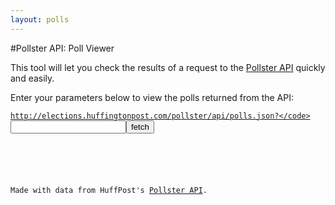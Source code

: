 ```yaml
---
layout: polls
---
```


#Pollster API: Poll Viewer

This tool will let you check the results of a request to the [Pollster API](http://elections.huffingtonpost.com/pollster/api) quickly and easily.

Enter your parameters below to view the polls returned from the API:

<code>http://elections.huffingtonpost.com/pollster/api/polls.json?</code><input id='input-params' type='text' /><input type='submit' value='fetch' onclick='fetch()' />

<div id='output'></div>

<script>

	String.prototype.makeCal = function(){
		var output = this.replace(/(([A-Za-z]){3}) (([A-Za-z]){3}) (([0-9]){2}) (([0-9]){4})/g, "<span class='cal-cal'><span class='cal-month'>$3 $7</span><span class='cal-date'>$5</span></span>");
		return output;
	}

	var graph_height = 120,
		bar_width = 30,
		bar_padding = 36,
		label_padding = 16;

	var scaleYUp = d3.scale.linear()
		.domain([0,100])
		.range([graph_height, 0]);
	var scaleYDn = d3.scale.linear()
		.domain([0,100])
		.range([0, graph_height]);

	var API_SERVER = 'http://elections.huffingtonpost.com/',
		API_BASE = 'pollster/api/',
		API_FILE = 'polls.json',
		callback = '?callback=pollsterPoll',
		latest_data;

	var format = d3.time.format('%Y-%m-%d');

	window.pollsterPoll = function(incoming_data){
		latest_data = incoming_data;
		visualize();
	}

	function fetch(){
		var input_params = document.getElementById('input-params').value; 
		$.ajax({
			url: API_SERVER + API_BASE + API_FILE + callback + '&' + input_params,
			dataType: 'script',
			type: 'GET',
			cache: true
		});
	}

	function visualize(){

		//clear old view
		d3.select('#output').selectAll('.poll-box-wrapper').remove();

		var view = d3.select('#output');
		var boxes = view.selectAll('.poll-box').data(latest_data);

		var boxEnter = boxes.enter().append('div')
			.attr('class', 'poll-box-wrapper')
			.html(function(d,i){
				var counter = '<h3 class="response-obj">response[' + i + ']</h3>';
				return counter;
			})
				.append('div')
					.attr('class', 'poll-box')
					.html(function(d,i){
						var start = '<span class="cat-title">start_date:</span> ' + format.parse(d.start_date).toDateString().makeCal(),
							end = ' <span class="cat-title">end_date:</span> ' + format.parse(d.end_date).toDateString().makeCal() + '<br />',
							method = '<span class="cat-title">method:</span> <span class="cat-method">' + d.method + '</span><br /><br />',
							pollster = '<span class="cat-title">pollster:</span> <span class="cat-pollster">' + d.pollster + '</span><br />',
							wrapper = '<div class="questions-wrapper"></div>',
							source = '<div class="cat-source">source: <a href="' + d.source + '">' + d.source + '</a></div>';

						return pollster + method + start + end + wrapper + source;
					})
					.select('.questions-wrapper').selectAll('.question').data(function(d){return d.questions})
						.enter().append('div')
							.attr('class', 'question')
							.html(function(d,i){
								var question_number = i + 1,
									question = d.name,
									header = '<span class="quest-num">Question ' + question_number + ':</span> ' + question;
								return '<header>' + header + '</header>'
							})
							.selectAll('.subpop').data(function(d){return d.subpopulations})
								.enter().append('div')
									.attr('class', 'subpop')
									.html(function(d){
										var header = 'Sample: <span class="obs-num">'+ d.observations + '</span> ' + d.name;
										return '<header>' + header + '</header>';
									});

		var graphEnter = boxEnter.append('svg:svg')
			.attr('class', 'response-vis')
			.attr('width', function(d){return d.responses.length * (bar_width + (bar_padding*2))})
			.attr('height', graph_height + label_padding)
			.selectAll('.response').data(function(d){return d.responses})
				.enter().append('svg:g')
					.attr('class', 'response');

		var responseBarEnter = graphEnter
						.insert('svg:rect')
						.attr('class', 'response-bar')
						.attr('x', function(d,i){return bar_padding + (i * bar_width) + (2 * i * bar_padding)})
						.attr('y', function(d){return scaleYUp(d.value)})
						.attr('height', function(d){return scaleYDn(d.value)})
						.attr('width', bar_width)
						.attr('fill', function(d){
							if(d.party === 'Dem'){
								return 'steelblue';
							} else if(d.party === 'Rep'){
								return 'firebrick';
							} else if(d.party === 'ind'){
								return '#FD7';
							} else if(d.choice === 'Approve' || d.choice === 'Yes' || d.choice === 'Very Favorable' || d.choice === 'Favorable' || d.choice === 'Positive' || d.choice === 'Very Positive'){
								return '#0F0';
							} else if(d.choice === 'Disapprove' || d.choice === 'No' || d.choice === 'Very Unfavorable' || d.choice === 'Unfavorable' || d.choice === 'Negative' || d.choice === 'Very Negative'){
								return '#F00';
							} else if(d.choice === 'Somewhat Favorable' || d.choice === 'Somewhat Positive'){
								return '#7F7';
							} else if(d.choice === 'Somewhat Unfavorable' || d.choice === 'Somewhat Negative'){
								return '#F77';
							} else {
								return '#777';
							}
						});

		var responseValueLabelEnter = graphEnter
						.insert('svg:text')
							.attr('class', 'response-value-label')
							.attr('x', function(d,i){return bar_padding + (i * bar_width) + (2 * i * bar_padding) + (0.5 * bar_width)})
							.attr('y', function(d){return scaleYUp(d.value)})
							.attr('dy', -7)
							.attr('text-anchor', 'middle')
							.text(function(d){return d.value + '%'});

		var responseChoiceLabelEnter = graphEnter
						.insert('svg:text')
							.attr('class', 'response-choice-label')
							.attr('x', function(d,i){return bar_padding + (i * bar_width) + (2 * i * bar_padding) + (0.5 * bar_width)})
							.attr('y', graph_height)
							.attr('dy', label_padding - 5)
							.attr('text-anchor', 'middle')
							.text(function(d){return d.choice});	

	}
</script>


<div id='attribution'>Made with data from HuffPost's <a href='http://elections.huffingtonpost.com/pollster/api'>Pollster API</a>.</div>
